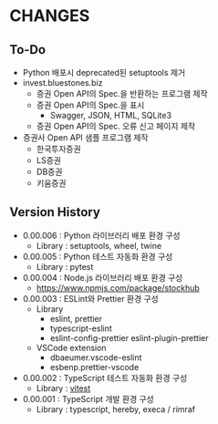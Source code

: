 # CHANGES

  

## To-Do

- Python 배포시 deprecated된 setuptools 제거
- invest.bluestones.biz
  - 증권 Open API의 Spec.을 반환하는 프로그램 제작
  - 증권 Open API의 Spec.을 표시
    - Swagger, JSON, HTML, SQLite3
  - 증권 Open API의 Spec. 오류 신고 페이지 제작
- 증권사 Open API 샘플 프로그램 제작
  - 한국투자증권
  - LS증권
  - DB증권
  - 키움증권




## Version History

- 0.00.006 : Python 라이브러리 배포 환경 구성
  - Library : setuptools, wheel, twine
- 0.00.005 : Python 테스트 자동화 환경 구성
  - Library : pytest
- 0.00.004 : Node.js 라이브러리 배포 환경 구성
  - https://www.npmjs.com/package/stockhub
- 0.00.003 : ESLint와 Prettier 환경 구성
  - Library
    - eslint, prettier
    - typescript-eslint
    - eslint-config-prettier eslint-plugin-prettier
  - VSCode extension
    - dbaeumer.vscode-eslint
    - esbenp.prettier-vscode
- 0.00.002 : TypeScript 테스트 자동화 환경 구성
  - Library : [vitest](https://vitest.dev/guide/)
- 0.00.001 : TypeScript 개발 환경 구성
  - Library : typescript, hereby, execa / rimraf

